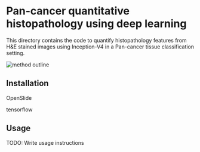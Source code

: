 # Pan-cancer quantitative histopathology using deep learning

This directory contains the code to quantify histopathology features from H&E stained images using Inception-V4 in a Pan-cancer tissue classification setting.

![method outline](https://github.com/yufu2015/PathImaging/blob/master/readme.svg)

## Installation

OpenSlide

tensorflow

## Usage

TODO: Write usage instructions



